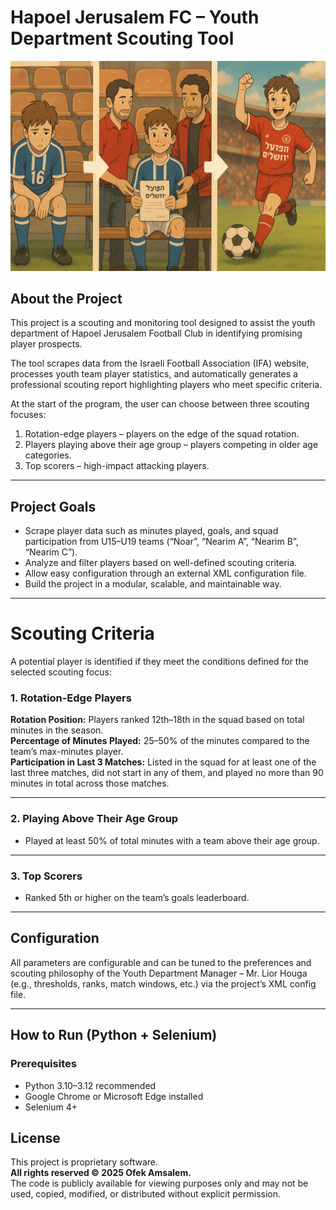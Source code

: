 # Hapoel Jerusalem FC – Youth Department Scouting Tool

![Project image](project_picture.png)

## About the Project

This project is a scouting and monitoring tool designed to assist the youth department of Hapoel Jerusalem Football Club in identifying promising player prospects.

The tool scrapes data from the Israeli Football Association (IFA) website, processes youth team player statistics, and automatically generates a professional scouting report highlighting players who meet specific criteria.

At the start of the program, the user can choose between three scouting focuses:

1. Rotation-edge players – players on the edge of the squad rotation.  
2. Players playing above their age group – players competing in older age categories.  
3. Top scorers – high-impact attacking players.

---

## Project Goals

- Scrape player data such as minutes played, goals, and squad participation from U15–U19 teams (“Noar”, “Nearim A”, “Nearim B”, “Nearim C”).  
- Analyze and filter players based on well-defined scouting criteria.  
- Allow easy configuration through an external XML configuration file.  
- Build the project in a modular, scalable, and maintainable way.

---

# Scouting Criteria

A potential player is identified if they meet the conditions defined for the selected scouting focus:

### 1. Rotation-Edge Players

**Rotation Position:** Players ranked 12th–18th in the squad based on total minutes in the season.  
**Percentage of Minutes Played:** 25–50% of the minutes compared to the team’s max-minutes player.  
**Participation in Last 3 Matches:** Listed in the squad for at least one of the last three matches, did not start in any of them, and played no more than 90 minutes in total across those matches.

---

### 2. Playing Above Their Age Group

- Played at least 50% of total minutes with a team above their age group.

---

### 3. Top Scorers

- Ranked 5th or higher on the team’s goals leaderboard.

---

## Configuration

All parameters are configurable and can be tuned to the preferences and scouting philosophy of the Youth Department Manager – Mr. Lior Houga (e.g., thresholds, ranks, match windows, etc.) via the project’s XML config file.

---

## How to Run (Python + Selenium)

### Prerequisites
- Python 3.10–3.12 recommended  
- Google Chrome or Microsoft Edge installed  
- Selenium 4+ 




## License
This project is proprietary software.  
**All rights reserved © 2025 Ofek Amsalem.**  
The code is publicly available for viewing purposes only and may not be used, copied, modified, or distributed without explicit permission.
